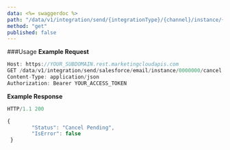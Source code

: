 ```yaml
---
data: <%= swaggerdoc %>
path: "/data/v1/integration/send/{integrationType}/{channel}/instance/{instanceId}/cancel"
method: "get"
published: false
---
```

###Usage
**Example Request**
```js
Host: https://YOUR_SUBDOMAIN.rest.marketingcloudapis.com
GET /data/v1/integration/send/salesforce/email/instance/0000000/cancel
Content-Type: application/json
Authorization: Bearer YOUR_ACCESS_TOKEN
```
**Example Response**
```js
HTTP/1.1 200

{
		"Status": "Cancel Pending",
		"IsError": false
 }
```